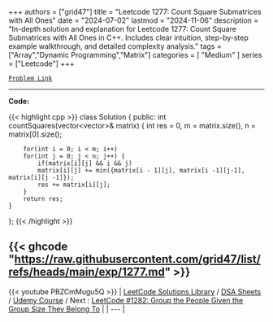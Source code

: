 
+++
authors = ["grid47"]
title = "Leetcode 1277: Count Square Submatrices with All Ones"
date = "2024-07-02"
lastmod = "2024-11-06"
description = "In-depth solution and explanation for Leetcode 1277: Count Square Submatrices with All Ones in C++. Includes clear intuition, step-by-step example walkthrough, and detailed complexity analysis."
tags = ["Array","Dynamic Programming","Matrix"]
categories = [
    "Medium"
]
series = ["Leetcode"]
+++



[`Problem Link`](https://leetcode.com/problems/count-square-submatrices-with-all-ones/description/)

---
**Code:**

{{< highlight cpp >}}
class Solution {
public:
    int countSquares(vector<vector<int>>& matrix) {
        int res = 0, m = matrix.size(), n = matrix[0].size();

        for(int i = 0; i < m; i++)
        for(int j = 0; j < n; j++) {
            if(matrix[i][j] && i && j)
            matrix[i][j] += min({matrix[i - 1][j], matrix[i -1][j-1], matrix[i][j -1]});
            res += matrix[i][j];
        }
        return res;
    }
};
{{< /highlight >}}

{{< ghcode "https://raw.githubusercontent.com/grid47/list/refs/heads/main/exp/1277.md" >}}
---
{{< youtube PBZCmMugu5Q >}}
| [LeetCode Solutions Library](https://grid47.xyz/leetcode/) / [DSA Sheets](https://grid47.xyz/sheets/) / [Udemy Course](https://grid47.xyz/courses/) / Next : [LeetCode #1282: Group the People Given the Group Size They Belong To](https://grid47.xyz/posts/leetcode-1282-group-the-people-given-the-group-size-they-belong-to-solution/) |
| --- |
